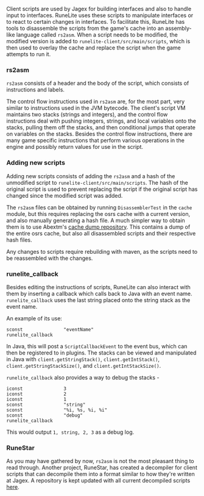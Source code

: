 Client scripts are used by Jagex for building interfaces and also to handle input to interfaces. RuneLite uses these scripts to manipulate interfaces or to react to certain changes in interfaces. To facilitate this, RuneLite has tools to disassemble the scripts from the game's cache into an assembly-like language called `rs2asm`. When a script needs to be modified, the modified version is added to `runelite-client/src/main/scripts`, which is then used to overlay the cache and replace the script when the game attempts to run it. 

### rs2asm

`rs2asm` consists of a header and the body of the script, which consists of instructions and labels. 

The control flow instructions used in `rs2asm` are, for the most part, very similar to instructions used in the JVM bytecode. The client's script VM maintains two stacks (strings and integers), and the control flow instructions deal with pushing integers, strings, and local variables onto the stacks, pulling them off the stacks, and then conditional jumps that operate on variables on the stacks. Besides the control flow instructions, there are many game specific instructions that perform various operations in the engine and possibly return values for use in the script.

### Adding new scripts

Adding new scripts consists of adding the `rs2asm` and a hash of the unmodified script to `runelite-client/src/main/scripts`. The hash of the original script is used to prevent replacing the script if the original script has changed since the modified script was added. 

The `rs2asm` files can be obtained by running `DisassemblerTest` in the `cache` module, but this requires replacing the osrs cache with a current version, and also manually generating a hash file. A much simpler way to obtain them is to use Abextm's [cache dump repository](https://github.com/Abextm/osrs-cache/releases). This contains a dump of the entire osrs cache, but also all disassembled scripts and their respective hash files. 

Any changes to scripts require rebuilding with maven, as the scripts need to be reassembled with the changes. 

### runelite_callback

Besides editing the instructions of scripts, RuneLite can also interact with them by inserting a callback which calls back to Java with an event name. `runelite_callback` uses the last string placed onto the string stack as the event name.

An example of its use:

```
sconst               "eventName"
runelite_callback
```

In Java, this will post a `ScriptCallbackEvent` to the event bus, which can then be registered to in plugins. The stacks can be viewed and manipulated in Java with `client.getStringStack()`, `client.getIntStack()`, `client.getStringStackSize()`, and `client.getIntStackSize()`.

`runelite_callback` also provides a way to debug the stacks -

```
iconst               3
iconst               2
iconst               1
sconst               "string"
sconst               "%i, %s, %i, %i"
sconst               "debug"
runelite_callback
```

This would output `1, string, 2, 3` as a debug log. 

### RuneStar

As you may have gathered by now, `rs2asm` is not the most pleasant thing to read through. Another project, RuneStar, has created a decompiler for client scripts that can decompile them into a format similar to how they're written at Jagex. A repository is kept updated with all current decompiled scripts [here](https://github.com/RuneStar/cs2-scripts).